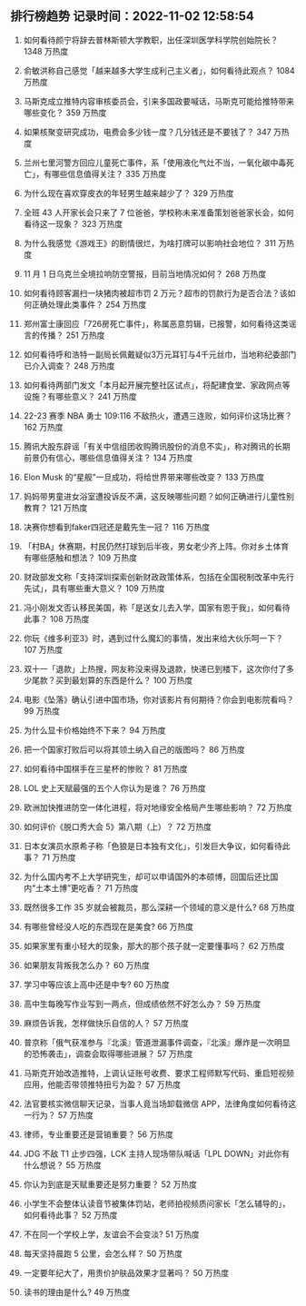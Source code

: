 
## 排行榜趋势 记录时间：2022-11-02 12:58:54
  
  1. 如何看待颜宁将辞去普林斯顿大学教职，出任深圳医学科学院创始院长？ 1348 万热度
    
  2. 俞敏洪称自己感觉「越来越多大学生成利己主义者」，如何看待此观点？ 1084 万热度
    
  3. 马斯克成立推特内容审核委员会，引来多国政要喊话，马斯克可能给推特带来哪些变化？ 359 万热度
    
  4. 如果核聚变研究成功，电费会多少钱一度？几分钱还是不要钱了？ 347 万热度
    
  5. 兰州七里河警方回应儿童死亡事件，系「使用液化气灶不当，一氧化碳中毒死亡」，有哪些信息值得关注？ 335 万热度
    
  6. 为什么现在喜欢穿皮衣的年轻男生越来越少了？ 329 万热度
    
  7. 全班 43 人开家长会只来了 7 位爸爸，学校称未来准备策划爸爸家长会，如何看待这一现象？ 323 万热度
    
  8. 为什么我感觉《游戏王》的剧情很烂，为啥打牌可以影响社会地位？ 311 万热度
    
  9. 11 月 1 日乌克兰全境拉响防空警报，目前当地情况如何？ 268 万热度
    
  10. 如何看待顾客漏扫一块猪肉被超市罚 2 万元？超市的罚款行为是否合法？该如何正确处理此类事件？ 254 万热度
    
  11. 郑州富士康回应「726房死亡事件」，称属恶意剪辑，已报警，如何看待这类谣言的传播？ 251 万热度
    
  12. 如何看待呼和浩特一副局长佩戴疑似3万元耳钉与4千元丝巾，当地称纪委部门已介入调查？ 248 万热度
    
  13. 如何看待两部门发文「本月起开展完整社区试点」，将配建食堂、家政网点等设施？有哪些意义？ 241 万热度
    
  14. 22-23 赛季 NBA 勇士 109:116 不敌热火，遭遇三连败，如何评价这场比赛？ 162 万热度
    
  15. 腾讯大股东辟谣「有关中信组团收购腾讯股份的消息不实」，称对腾讯的长期前景仍有信心，哪些信息值得关注？ 134 万热度
    
  16. Elon Musk 的“星舰”一旦成功，将给世界带来哪些改变？ 133 万热度
    
  17. 妈妈带男童进女浴室遭投诉反不满，这反映哪些问题？如何正确进行儿童性别教育？ 121 万热度
    
  18. 决赛你想看到faker四冠还是戴先生一冠？ 116 万热度
    
  19. 「村BA」休赛期，村民仍然打球到后半夜，男女老少齐上阵。你对乡土体育有哪些感触和想法？ 109 万热度
    
  20. 财政部发文称「支持深圳探索创新财政政策体系，包括在全国税制改革中先行先试」，具有哪些重大意义？ 109 万热度
    
  21. 冯小刚发文否认移民美国，称「是送女儿去入学，国家有恩于我」，如何看待此事？ 108 万热度
    
  22. 你玩《维多利亚3》时，遇到过什么魔幻的事情，发出来给大伙乐呵一下？ 107 万热度
    
  23. 双十一「退款」上热搜，网友称没来得及退款，快递已到楼下，这次你付了多少尾款？买到最划算的东西是什么？ 100 万热度
    
  24. 电影《坠落》确认引进中国市场，你对该影片有何期待？你会到电影院看吗？ 99 万热度
    
  25. 为什么显卡价格始终不下来？ 94 万热度
    
  26. 把一个国家打败后可以将其领土纳入自己的版图吗？ 86 万热度
    
  27. 如何看待中国棋手在三星杯的惨败？ 81 万热度
    
  28. LOL 史上天赋最强的五个人你认为是谁？ 76 万热度
    
  29. 欧洲加快推进防空一体化进程，将对地缘安全格局产生哪些影响？ 72 万热度
    
  30. 如何评价《脱口秀大会 5》第八期（上）？ 72 万热度
    
  31. 日本女演员水原希子称「色狼是日本独有文化」，引发巨大争议，如何看待此事？ 71 万热度
    
  32. 为什么国内考不上大学研究生，却可以申请国外的本硕博，回国后还比国内“土本土博”更吃香？ 71 万热度
    
  33. 既然很多工作 35 岁就会被裁员，那么深耕一个领域的意义是什么? 68 万热度
    
  34. 有哪些曾经没人吃的东西现在是美食? 66 万热度
    
  35. 如果家里有重小轻大的现象，那大的那个孩子就一定要懂事吗？ 62 万热度
    
  36. 如果朋友背叛我怎么办？ 60 万热度
    
  37. 学习中等应该上高中还是中专? 60 万热度
    
  38. 高中生每晚写作业写到一两点，但成绩依然不好怎么办？ 59 万热度
    
  39. 麻烦告诉我，怎样做快乐自信的人？ 57 万热度
    
  40. 普京称「俄气获准参与『北溪』管道泄漏事件调查，『北溪』爆炸是一次明显的恐怖袭击」，调查会取得哪些进展？ 57 万热度
    
  41. 马斯克开始改造推特，上调认证账号收费、要求工程师默写代码、重启短视频应用，他能否带领推特扭亏为盈？ 57 万热度
    
  42. 法官要核实微信聊天记录，当事人竟当场卸载微信 APP，法律角度如何看待这一行为？ 57 万热度
    
  43. 律师，专业重要还是营销重要？ 56 万热度
    
  44. JDG 不敌 T1 止步四强，LCK 主持人现场带队喊话「LPL DOWN」对此你有什么想说？ 55 万热度
    
  45. 你认为到底是天赋重要还是努力重要？ 52 万热度
    
  46. 小学生不会整体认读音节被集体罚站，老师拍视频质问家长「怎么辅导的」，如何看待此事？ 52 万热度
    
  47. 不在同一个学校上学，友谊会不会变淡? 51 万热度
    
  48. 每天坚持晨跑 5 公里，会怎么样？ 50 万热度
    
  49. 一定要年纪大了，用贵价护肤品效果才显著吗？ 50 万热度
    
  50. 读书的理由是什么? 49 万热度
    